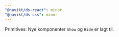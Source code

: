 ```yaml
---
"@navikt/ds-react": minor
"@navikt/ds-css": minor
---
```


Primitives: Nye komponenter `Show` og `Hide` er lagt til.
